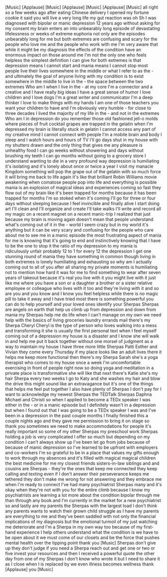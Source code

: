 
[Music]
[Applause]
[Music]
[Applause]
[Music]
[Applause]
[Music]
all right so a few weeks ago after
eating Chinese delivery I opened my
fortune cookie it said you will live a
very long life my gut reaction was oh Sh
I was diagnosed with bipolar or manic
depression 12 years ago without asking
for my consent my brain enters an into
unbearably long episode of devastating
lifelessness or weeks of extreme
euphoria not only are the episodes
unbearably long for me but both extremes
are confusing and scary for the people
who love me and the people who work with
me I&#39;m very aware that while it might be
my diagnosis the effects of the
condition have an enormous impact on
those around me I&#39;m not the only one who
feels helpless the simplest definition I
can give for both extremes is that
depression means I cannot start and
mania means I cannot stop most people
live their lives somewhere in the middle
or what I refer to as the - and
ultimately the goal of anyone living
with my condition is to exist somewhere
in the middle to live in the - the space
between the two extremes Who am I when I
live in the - at my core I&#39;m a connector
and a creative and I have really big
ideas I have a great sense of humor I
love children and I love dogs I&#39;m a
great writer and communicator I&#39;m a deep
thinker I love to make things with my
hands I am one of those teachers you
want your children to have and I&#39;m
obviously very humble - for close to
three decades I lived the majority of my
life in the - and not in the extremes
Who am I in depression do you remember
those old fashioned jell-o molds where
pieces of fruit
cocktail grapes are trapped in the
gelatin when I&#39;m depressed my brain is
literally stuck in gelatin I cannot
access any part of my creative mind I
cannot connect with people I&#39;m a mobile
brain and body I sleep and I watch hours
and hours of TV
I&#39;ll go days shut in my house with my
shutters drawn and the only thing that
gives me any pleasure is unhealthy food
I can go weeks without showering and
days without brushing my teeth I can go
months without going to a grocery store
I understand wanting to die in a very
profound way depression is humiliating
it&#39;s isolating and it&#39;s lonely about
once or twice a year I visit my manacle
Kingdom something will pop the grape out
of the gelatin with so much force it
will bring me back to life again it&#39;s
like that brilliant Robin Williams movie
awakening when comatose people pop into
life and everything is possible
mania is an explosion of magical ideas
and experiences coming so fast they flow
out of my brain like it&#39;s been trapped
for months because it has been trapped
for months I&#39;m so stoked when it&#39;s
coming I&#39;ll go for three or four days
without sleeping because I feel
invincible
and finally alive I start doing art I&#39;ll
clean and I&#39;ll organize and create I&#39;ll
take walks I&#39;ll write and record all my
magic on a recent magnet on a recent
manic-trip I realized that just because
my brain is moving again doesn&#39;t mean
that people understand what&#39;s coming out
of it in the - world I seem crazy but in
my world it&#39;s anything but it can be
very scary and confusing for the people
who care about me to see me in a manic
episode the most frustrating aspect of
mania for me is knowing that it&#39;s going
to end and instinctively knowing that I
have to be the one to stop it
the ratio of my depression to my mania
is ridiculously unfair probably 12 to 1
for every 12
the depression I get one stunning round
of mania they have something in common
though living in both extremes is lonely
humiliating and exhausting so why am I
actually coming out to all of you after
all sharing my private moments is
humiliating not to mention how hard it
was for me to find something to wear
after seven years of takeout because
it&#39;s real you live with it you might
live with it just like me where you have
a son or a daughter a brother or a
sister relative employee or colleague
who lives with it too and they&#39;re living
with it and so are you and you know and
I know you feel helpless while there is
no magic pill to take it away and I have
tried most there is something powerful
you can do to help yourself and your
loved ones identify your Sherpas Sherpas
are angels on earth that help us climb
up from depression and down from mania
my Sherpas help me do life when I can&#39;t
manage on my own we need help with the
basics of living groceries laundry
errands mail
there&#39;s my Sherpa Cheryl Cheryl is the
type of person who loves walking into a
mess and transforming it she is usually
the first personal text when I feel
myself coming out of a depression my
house is a disaster and I know she will
walk in and help me put it back together
without one morsel of judgment as a way
to maintain my house I have three more
little Sherpas Patti Esther and Vivian
they come every Thursday if my place
looks like an adult lives there it helps
me keep more functional
then there&#39;s my Sherpa Sarah she&#39;s a
yoga therapist who comes to my house
once a week I&#39;m uncomfortable exercising
in front of people right now so doing
yoga and meditation in a private place
is transformative
she will like that next there&#39;s Katie
she&#39;s my hair Sherpa every two weeks I
go to Katy and she washes my hair and
blow the drive this might sound like an
extravagance but it&#39;s one of the things
that helps me feel put together I also
have plenty of Sherpas I don&#39;t pay for I
want to acknowledge my newest Sherpas
the TEDTalk Sherpas Daphna Michael and
Christi so when I applied to become a
TEDx speaker I was either in the - or in
a manic episode but I definitely wasn&#39;t
in a depression but when I found out
that I was going to be a TEDx speaker I
was and I&#39;ve been in a depression in the
past couple months I finally finished
this a couple nights ago and they gave
me permission to bring it on stage so
thank you
sometimes we need to make accommodations
for people it&#39;s really important so some
of my other Sherpas my preschool work
Sherpas holding a job is very
complicated
I offer so much but depending on my
condition I can&#39;t always show up I&#39;ve
been let go from jobs because of because
of manic depression so I&#39;ve learned to
be upfront with employers and co-workers
I&#39;m so grateful to be in a place that
values my gifts enough to work through
my absences and it&#39;s filled with magical
magical children the best medicine for
me my closest friends sisters-in-law
siblings and and cousins are Sherpas -
they&#39;re the ones that keep me connected
they keep calling and texting even if I
don&#39;t answer their perseverance keeps me
tethered they don&#39;t make me wrong for
not answering and they embrace me when
I&#39;m ready to connect
I&#39;ve had many psychiatrist Sherpas many
and it&#39;s okay when they&#39;re not with you
for the entire climb because I know my
psychiatrists are learning a lot more
about the condition bipolar through me
than through any book and I&#39;m currently
in the market for a new psychiatrist so
and lastly are my parents the Sherpas
with the largest load I don&#39;t think any
parents wants to watch their grown child
struggle as I have my parents are
everything to me
and they&#39;ve been saddled with not only
the financial implications of my
diagnosis but the emotional turmoil of
my just watching me deteriorate and I&#39;m
a Sherpa in my own way too because of my
first-hand experience I help others
understand what the condition is we have
to be open about it we must come
of our closets and be the force that
pushes mental health over the tipping
point
thank you
[Music]
Sherpas don&#39;t give up they don&#39;t judge
if you need a Sherpa reach out and get
one or two or five invest your resources
and then I received a powerful quote the
other day from one of my Sherpas I don&#39;t
know who wrote it but I need to share it
as I close when I is replaced by we even
illness becomes wellness thank
[Applause]
you
[Music]
